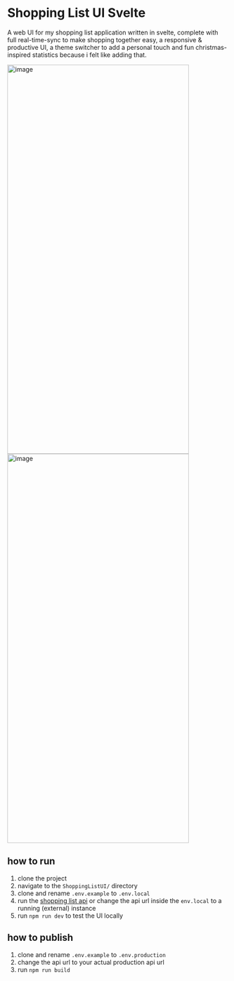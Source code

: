 # Shopping List UI Svelte

A web UI for my shopping list application written in svelte, complete with full real-time-sync to make shopping together easy, a responsive & productive UI, a theme switcher to add a personal touch and fun christmas-inspired statistics because i felt like adding that.

<img width="413" height="886" alt="image" src="https://github.com/user-attachments/assets/114526a0-6a40-48f9-a18c-f1d7964b5bee" />

<img width="413" height="886" alt="image" src="https://github.com/user-attachments/assets/5445a2e6-acea-4a62-8115-a44969f2d9ec" />


## how to run

1. clone the project
2. navigate to the `ShoppingListUI/` directory 
3. clone and rename `.env.example` to `.env.local`
4. run the [shopping list api](https://github.com/Sander-Brilman/shopping-list-api) or change the api url inside the `env.local` to a running (external) instance 
5. run `npm run dev` to test the UI locally

## how to publish 
1. clone and rename `.env.example` to `.env.production`
2. change the api url to your actual production api url
3. run `npm run build` 
